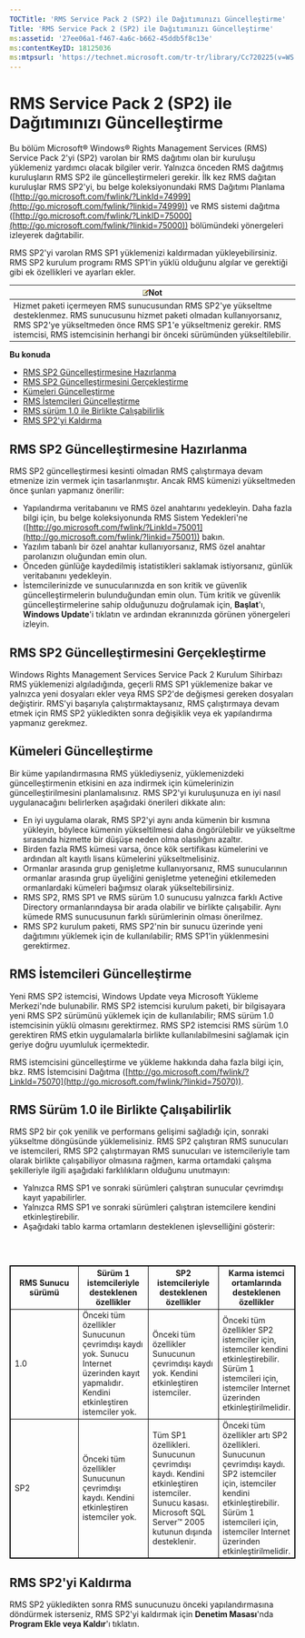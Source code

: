 ```yaml
---
TOCTitle: 'RMS Service Pack 2 (SP2) ile Dağıtımınızı Güncelleştirme'
Title: 'RMS Service Pack 2 (SP2) ile Dağıtımınızı Güncelleştirme'
ms:assetid: '27ee06a1-f467-4a6c-b662-45ddb5f8c13e'
ms:contentKeyID: 18125036
ms:mtpsurl: 'https://technet.microsoft.com/tr-tr/library/Cc720225(v=WS.10)'
---
```


RMS Service Pack 2 (SP2) ile Dağıtımınızı Güncelleştirme
========================================================

Bu bölüm Microsoft® Windows® Rights Management Services (RMS) Service Pack 2'yi (SP2) varolan bir RMS dağıtımı olan bir kuruluşu yüklemeniz yardımcı olacak bilgiler verir. Yalnızca önceden RMS dağıtmış kuruluşların RMS SP2 ile güncelleştirmeleri gerekir. İlk kez RMS dağıtan kuruluşlar RMS SP2'yi, bu belge koleksiyonundaki RMS Dağıtımı Planlama ([http://go.microsoft.com/fwlink/?LinkId=74999](http://go.microsoft.com/fwlink/?linkid=74999)) ve RMS sistemi dağıtma ([http://go.microsoft.com/fwlink/?LinkID=75000](http://go.microsoft.com/fwlink/?linkid=75000)) bölümündeki yönergeleri izleyerek dağıtabilir.

RMS SP2'yi varolan RMS SP1 yüklemenizi kaldırmadan yükleyebilirsiniz. RMS SP2 kurulum programı RMS SP1'in yüklü olduğunu algılar ve gerektiği gibi ek özellikleri ve ayarları ekler.

| ![](images/Cc720225.note(WS.10).gif)Not                                                                                                                                                                                                           |
|--------------------------------------------------------------------------------------------------------------------------------------------------------------------------------------------------------------------------------------------------------------------------------|
| Hizmet paketi içermeyen RMS sunucusundan RMS SP2'ye yükseltme desteklenmez. RMS sunucusunu hizmet paketi olmadan kullanıyorsanız, RMS SP2'ye yükseltmeden önce RMS SP1'e yükseltmeniz gerekir. RMS istemcisi, RMS istemcisinin herhangi bir önceki sürümünden yükseltilebilir. |

**Bu konuda**

-   [RMS SP2 Güncelleştirmesine Hazırlanma](#bkmk_preparingforsp2update)
-   [RMS SP2 Güncelleştirmesini Gerçekleştirme](#bkmk_performingsp2update)
-   [Kümeleri Güncelleştirme](#bkmk_updateclusters)
-   [RMS İstemcileri Güncelleştirme](#bkmk_updateclients)
-   [RMS sürüm 1.0 ile Birlikte Çalışabilirlik](#bkmk_interop)
-   [RMS SP2'yi Kaldırma](#bkmk_removingrms)

<span id="bkmk_PreparingForSP2Update"></span>
RMS SP2 Güncelleştirmesine Hazırlanma
-------------------------------------

RMS SP2 güncelleştirmesi kesinti olmadan RMS çalıştırmaya devam etmenize izin vermek için tasarlanmıştır. Ancak RMS kümenizi yükseltmeden önce şunları yapmanız önerilir:

-   Yapılandırma veritabanını ve RMS özel anahtarını yedekleyin. Daha fazla bilgi için, bu belge koleksiyonunda RMS Sistem Yedekleri'ne ([http://go.microsoft.com/fwlink/?LinkId=75001](http://go.microsoft.com/fwlink/?linkid=75001)) bakın.
-   Yazılım tabanlı bir özel anahtar kullanıyorsanız, RMS özel anahtar parolanızın oluğundan emin olun.
-   Önceden günlüğe kaydedilmiş istatistikleri saklamak istiyorsanız, günlük veritabanını yedekleyin.
-   İstemcilerinizde ve sunucularınızda en son kritik ve güvenlik güncelleştirmelerin bulunduğundan emin olun. Tüm kritik ve güvenlik güncelleştirmelerine sahip olduğunuzu doğrulamak için, **Başlat**'ı, **Windows Update**'i tıklatın ve ardından ekranınızda görünen yönergeleri izleyin.

<span id="bkmk_PerformingSP2Update"></span>
RMS SP2 Güncelleştirmesini Gerçekleştirme
-----------------------------------------

Windows Rights Management Services Service Pack 2 Kurulum Sihirbazı RMS yüklemenizi algıladığında, geçerli RMS SP1 yüklemenize bakar ve yalnızca yeni dosyaları ekler veya RMS SP2'de değişmesi gereken dosyaları değiştirir. RMS'yi başarıyla çalıştırmaktaysanız, RMS çalıştırmaya devam etmek için RMS SP2 yükledikten sonra değişiklik veya ek yapılandırma yapmanız gerekmez.

<span id="bkmk_UpdateClusters"></span>
Kümeleri Güncelleştirme
-----------------------

Bir küme yapılandırmasına RMS yüklediyseniz, yüklemenizdeki güncelleştirmenin etkisini en aza indirmek için kümelerinizin güncelleştirilmesini planlamalısınız. RMS SP2'yi kuruluşunuza en iyi nasıl uygulanacağını belirlerken aşağıdaki önerileri dikkate alın:

-   En iyi uygulama olarak, RMS SP2'yi aynı anda kümenin bir kısmına yükleyin, böylece kümenin yükseltilmesi daha öngörülebilir ve yükseltme sırasında hizmette bir düşüşe neden olma olasılığını azaltır.
-   Birden fazla RMS kümesi varsa, önce kök sertifikası kümelerini ve ardından alt kayıtlı lisans kümelerini yükseltmelisiniz.
-   Ormanlar arasında grup genişletme kullanıyorsanız, RMS sunucularının ormanlar arasında grup üyeliğini genişletme yeteneğini etkilemeden ormanlardaki kümeleri bağımsız olarak yükseltebilirsiniz.
-   RMS SP2, RMS SP1 ve RMS sürüm 1.0 sunucusu yalnızca farklı Active Directory ormanlarındaysa bir arada olabilir ve birlikte çalışabilir. Aynı kümede RMS sunucusunun farklı sürümlerinin olması önerilmez.
-   RMS SP2 kurulum paketi, RMS SP2'nin bir sunucu üzerinde yeni dağıtımını yüklemek için de kullanılabilir; RMS SP1'in yüklenmesini gerektirmez.

<span id="bkmk_UpdateClients"></span>
RMS İstemcileri Güncelleştirme
------------------------------

Yeni RMS SP2 istemcisi, Windows Update veya Microsoft Yükleme Merkezi'nde bulunabilir. RMS SP2 istemcisi kurulum paketi, bir bilgisayara yeni RMS SP2 sürümünü yüklemek için de kullanılabilir; RMS sürüm 1.0 istemcisinin yüklü olmasını gerektirmez. RMS SP2 istemcisi RMS sürüm 1.0 gerektiren RMS etkin uygulamalarla birlikte kullanılabilmesini sağlamak için geriye doğru uyumluluk içermektedir.

RMS istemcisini güncelleştirme ve yükleme hakkında daha fazla bilgi için, bkz. RMS İstemcisini Dağıtma ([http://go.microsoft.com/fwlink/?LinkId=75070](http://go.microsoft.com/fwlink/?linkid=75070)).

<span id="bkmk_InterOp"></span>
RMS Sürüm 1.0 ile Birlikte Çalışabilirlik
-----------------------------------------

RMS SP2 bir çok yenilik ve performans gelişimi sağladığı için, sonraki yükseltme döngüsünde yüklemelisiniz. RMS SP2 çalıştıran RMS sunucuları ve istemcileri, RMS SP2 çalıştırmayan RMS sunucuları ve istemcileriyle tam olarak birlikte çalışabiliyor olmasına rağmen, karma ortamdaki çalışma şekilleriyle ilgili aşağıdaki farklılıkların olduğunu unutmayın:

-   Yalnızca RMS SP1 ve sonraki sürümleri çalıştıran sunucular çevrimdışı kayıt yapabilirler.
-   Yalnızca RMS SP1 ve sonraki sürümleri çalıştıran istemcilere kendini etkinleştirebilir.
-   Aşağıdaki tablo karma ortamların desteklenen işlevselliğini gösterir:

###  

 
<table style="border:1px solid black;">
<colgroup>
<col width="25%" />
<col width="25%" />
<col width="25%" />
<col width="25%" />
</colgroup>
<thead>
<tr class="header">
<th style="border:1px solid black;" >RMS Sunucu sürümü</th>
<th style="border:1px solid black;" >Sürüm 1 istemcileriyle desteklenen özellikler</th>
<th style="border:1px solid black;" >SP2 istemcileriyle desteklenen özellikler</th>
<th style="border:1px solid black;" >Karma istemci ortamlarında desteklenen özellikler</th>
</tr>
</thead>
<tbody>
<tr class="odd">
<td style="border:1px solid black;">1.0</td>
<td style="border:1px solid black;">Önceki tüm özellikler
Sunucunun çevrimdışı kaydı yok. Sunucu Internet üzerinden kayıt yapmalıdır.
Kendini etkinleştiren istemciler yok.</td>
<td style="border:1px solid black;">Önceki tüm özellikler
Sunucunun çevrimdışı kaydı yok.
Kendini etkinleştiren istemciler.</td>
<td style="border:1px solid black;">Önceki tüm özellikler
SP2 istemciler için, istemciler kendini etkinleştirebilir.
Sürüm 1 istemcileri için, istemciler Internet üzerinden etkinleştirilmelidir.</td>
</tr>
<tr class="even">
<td style="border:1px solid black;">SP2</td>
<td style="border:1px solid black;">Önceki tüm özellikler
Sunucunun çevrimdışı kaydı.
Kendini etkinleştiren istemciler yok.</td>
<td style="border:1px solid black;">Tüm SP1 özellikleri.
Sunucunun çevrimdışı kaydı.
Kendini etkinleştiren istemciler.
Sunucu kasası.
Microsoft SQL Server™ 2005 kutunun dışında desteklenir.</td>
<td style="border:1px solid black;">Önceki tüm özellikler artı SP2 özellikleri.
Sunucunun çevrimdışı kaydı.
SP2 istemciler için, istemciler kendini etkinleştirebilir.
Sürüm 1 istemcileri için, istemciler Internet üzerinden etkinleştirilmelidir.</td>
</tr>
</tbody>
</table>
 

<span id="bkmk_RemovingRMS"></span>
RMS SP2'yi Kaldırma
-------------------

RMS SP2 yükledikten sonra RMS sunucunuzu önceki yapılandırmasına döndürmek isterseniz, RMS SP2'yi kaldırmak için **Denetim Masası**'nda **Program Ekle veya Kaldır**'ı tıklatın.
